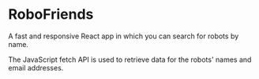 # RoboFriends
A fast and responsive React app in which you can search for robots by name.

The JavaScript fetch API is used to retrieve data for the robots' names and email addresses.
